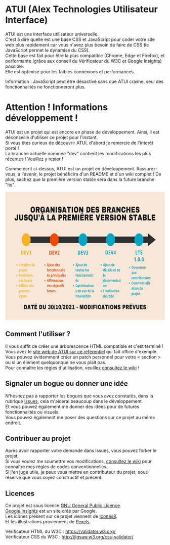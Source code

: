 # ATUI (Alex Technologies Utilisateur Interface)
  
ATUI est une interface utilisateur universelle.  
C'est à dire quelle est une base CSS et JavaScript pour coder votre site web plus rapidement car vous n'avez plus besoin de faire de CSS (le JavaScript permet le dynamise du CSS).  
Cette base est fait pour être la plus compatible (Chrome, Edge et Firefox), et performante (grâce aux conseil du Vérificateur du W3C et Google Insights) possible.  
Elle est optimisé pour les faibles connexions et performances.  
  
Information : JavaScript peut être désactivé sans que ATUI crashe, seul des fonctionnalités ne fonctionneront plus.  

# Attention ! Informations développement !
ATUI est un projet qui est encore en phase de développement. Ainsi, il est déconseillé d'utiliser ce projet pour l'instant.  
Si vous êtes curieux de découvrir ATUI, d'abord je remercie de l'interêt porté !  
La branche actuelle nommée "dev" contient les modifications les plus récentes ! Veuillez y rester !
  
Comme écrit ci-dessus, ATUI est un projet en développement. Rassurez-vous, à l'avenir, le projet bénéficira d'un README et d'un wiki complet ! De plus, sachez que la première version stable sera dans la future branche "lts".

<p align="center">
    <img src="/patch/documents/organisation branches.png" alt="Organisation des branches jusqu'à la première version stable. Daté du 30/10/21." width="720" height="405">
</p>
  
## Comment l'utiliser ?

Il vous suffit de créer une arborescence HTML compatible et c'est terminé !  
Vous avez le <a href="https://alcapitan.github.io/atui/">site web de ATUI sur ce référentiel</a> qui fait office d'exemple.  
Vous pouvez évidemment créer un patch personnel pour votre < section > ou si un élément quelquonque ne vous plaît pas.  
Pour connaître les règles d'utilisation, veuillez <a href="https://github.com/alcapitan/atui/wiki">consultez le wiki</a> !  

## Signaler un bogue ou donner une idée

N'hésitez pas à rapporter les bogues que vous avez constatés, dans la rubrique <a href="https://github.com/alcapitan/atui/issues">Issues</a>, cela m'aiderai beaucoup dans le développement.  
Et vous pouvez également me donner des idées pour de futures fonctionnalités ou visuels.  
Vous pouvez également me poser des questions sur ce projet au même endroit.  

## Contribuer au projet

Après avoir rapporter votre demande dans Issues, vous pouvez forker le projet.  
Si vous voulez me soumettre vos modifications, <a href="https://github.com/alcapitan/atui/wiki">consultez le wiki</a> pour connaître mes règles de codes conventionnelles.  
Si j'en juge utile, je peux vous mettre en contributeur du projet, sous réserve que vous soyez constructif et présent.  

## Licences

Ce projet est sous licence <a href="https://github.com/alcapitan/atui/blob/public/LICENSE.md">GNU General Public Licence</a>.  
<a href="https://developers.google.com/speed/pagespeed/insights/?hl=fr">Google Insights</a> est un site créé par Google.  
Les icônes présent sur ce projet viennent de <a href="https://icones8.fr/">Icones8</a>.  
Et les illustrations proviennent de <a href="https://www.pexels.com/fr-fr/">Pexels</a>.  
  
Vérificateur HTML du W3C : https://validator.w3.org/  
Vérificateur CSS du W3C : http://jigsaw.w3.org/css-validator/  
